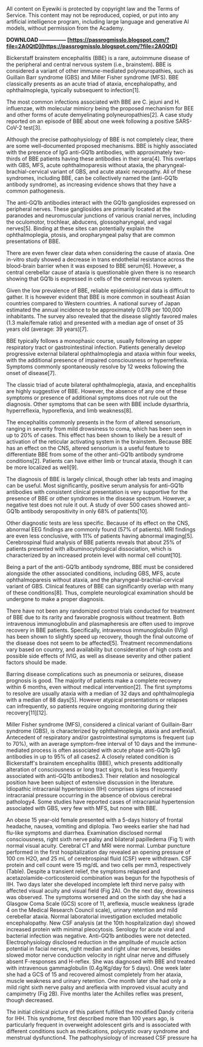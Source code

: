 
 
All content on Eyewiki is protected by copyright law and the Terms of Service. This content may not be reproduced, copied, or put into any artificial intelligence program, including large language and generative AI models, without permission from the Academy.
 
**DOWNLOAD ————— [https://passrogmisslo.blogspot.com/?file=2A0QtD](https://passrogmisslo.blogspot.com/?file=2A0QtD)**


 
Bickerstaff brainstem encephalitis (BBE) is a rare, autoimmune disease of the peripheral and central nervous system (i.e., brainstem). BBE is considered a variant of other immune-mediated polyneuropathies, such as Guillain Barr syndrome (GBS) and Miller Fisher syndrome (MFS). BBE classically presents as an acute triad of ataxia, encephalopathy, and ophthalmoplegia, typically subsequent to infection[1].
 
The most common infections associated with BBE are C. jejuni and H. influenzae, with molecular mimicry being the proposed mechanism for BEE and other forms of acute demyelinating polyneuropathies[2]. A case study reported on an episode of BBE about one week following a positive SARS-CoV-2 test[3].
 
Although the precise pathophysiology of BBE is not completely clear, there are some well-documented proposed mechanisms. BBE is highly associated with the presence of IgG anti-GQ1b antibodies, with approximately two-thirds of BBE patients having these antibodies in their sera[4]. This overlaps with GBS, MFS, acute ophthalmoparesis without ataxia, the pharyngeal-brachial-cervical variant of GBS, and acute ataxic neuropathy. All of these syndromes, including BBE, can be collectively named the (anti-GQ1b antibody syndrome), as increasing evidence shows that they have a common pathogenesis.
 
The anti-GQ1b antibodies interact with the GQ1b gangliosides expressed on peripheral nerves. These gangliosides are primarily located at the paranodes and neuromuscular junctions of various cranial nerves, including the oculomotor, trochlear, abducens, glossopharyngeal, and vagal nerves[5]. Binding at these sites can potentially explain the ophthalmoplegia, ptosis, and oropharyngeal palsy that are common presentations of BBE.
 
There are even fewer clear data when considering the cause of ataxia. One in-vitro study showed a decrease in trans endothelial resistance across the blood-brain barrier when it was exposed to BBE serum[6]. However, a central cerebellar cause of ataxia is questionable given there is no research showing that GQ1b is expressed in cells of the central nervous system.

Given the low prevalence of BBE, reliable epidemiological data is difficult to gather. It is however evident that BBE is more common in southeast Asian countries compared to Western countries. A national survey of Japan estimated the annual incidence to be approximately 0.078 per 100,000 inhabitants. The survey also revealed that the disease slightly favored males (1.3 male/female ratio) and presented with a median age of onset of 35 years old (average: 39 years)[7].
 
BBE typically follows a monophasic course, usually following an upper respiratory tract or gastrointestinal infection. Patients generally develop progressive external bilateral ophthalmoplegia and ataxia within four weeks, with the additional presence of impaired consciousness or hyperreflexia. Symptoms commonly spontaneously resolve by 12 weeks following the onset of disease[7].
 
The classic triad of acute bilateral ophthalmoplegia, ataxia, and encephalitis are highly suggestive of BBE. However, the absence of any one of these symptoms or presence of additional symptoms does not rule out the diagnosis. Other symptoms that can be seen with BBE include dysarthria, hyperreflexia, hyporeflexia, and limb weakness[8].
 
The encephalitis commonly presents in the form of altered sensorium, ranging in severity from mild drowsiness to coma, which has been seen in up to 20% of cases. This effect has been shown to likely be a result of activation of the reticular activating system in the brainstem. Because BBE has an effect on the CNS, altered sensorium is a useful feature to differentiate BBE from some of the other anti-GQ1b antibody syndrome conditions[2]. Patients can have either limb or truncal ataxia, though it can be more localized as well[9].
 
The diagnosis of BBE is largely clinical, though other lab tests and imaging can be useful. Most significantly, positive serum analysis for anti-GQ1b antibodies with consistent clinical presentation is very supportive for the presence of BBE or other syndromes in the disease spectrum. However, a negative test does not rule it out. A study of over 500 cases showed anti-GQ1b antibody seropositivity in only 68% of patients[10].
 
Other diagnostic tests are less specific. Because of its effect on the CNS, abnormal EEG findings are commonly found (57% of patients). MRI findings are even less conclusive, with 11% of patients having abnormal imaging[5]. Cerebrospinal fluid analysis of BBE patients reveals that about 25% of patients presented with albuminocytological dissociation, which is characterized by an increased protein level with normal cell count[10].
 
Being a part of the anti-GQ1b antibody syndrome, BBE must be considered alongside the other associated conditions, including GBS, MFS, acute ophthalmoparesis without ataxia, and the pharyngeal-brachial-cervical variant of GBS. Clinical features of BBE can significantly overlap with many of these conditions[8]. Thus, complete neurological examination should be undergone to make a proper diagnosis.
 
There have not been any randomized control trials conducted for treatment of BBE due to its rarity and favorable prognosis without treatment. Both intravenous immunoglobulin and plasmapheresis are often used to improve recovery in BBE patients. Specifically, intravenous immunoglobulin (IVIg) has been shown to slightly speed up recovery, though the final outcome of the disease does not seem to be affected[5]. Treatment recommendations vary based on country, and availability but consideration of high costs and possible side effects of IVIG, as well as disease severity and other patient factors should be made.
 
Barring disease complications such as pneumonia or seizures, disease prognosis is good. The majority of patients make a complete recovery within 6 months, even without medical intervention[2]. The first symptoms to resolve are usually ataxia with a median of 32 days and ophthalmoplegia with a median of 88 days[5]. However atypical presentations or relapses can infrequently, so patients require ongoing monitoring during their recovery[11][12].
 
Miller Fisher syndrome (MFS), considered a clinical variant of Guillain-Barr syndrome (GBS), is characterized by ophthalmoplegia, ataxia and areflexia1. Antecedent of respiratory and/or gastrointestinal symptoms is frequent (up to 70%), with an average symptom-free interval of 10 days and the immune-mediated process is often associated with acute phase anti-GQ1b IgG antibodies in up to 95% of all cases2. A closely related condition is Bickerstaff's brainstem encephalitis (BBE), which presents additionally alteration of consciousness or long tract signs, but is less frequently associated with anti-GQ1b antibodies3. Their relation and nosological position have been subject of extensive discussion in the literature. Idiopathic intracranial hypertension (IIH) comprises signs of increased intracranial pressure occurring in the absence of obvious cerebral pathology4. Some studies have reported cases of intracranial hypertension associated with GBS, very few with MFS, but none with BBE.
 
An obese 15 year-old female presented with a 5-days history of frontal headache, nausea, vomiting and diplopia. Two weeks earlier she had had flu-like symptoms and diarrhea. Examination disclosed normal consciousness, right sixth nerve palsy and bilateral papilledema (Fig 1) with normal visual acuity. Cerebral CT and MRI were normal. Lumbar puncture performed in the first hospitalization day revealed an opening pressure of 100 cm H2O, and 25 mL of cerebrospinal fluid (CSF) were withdrawn. CSF protein and cell count were 15 mg/dL and two cells per mm3, respectively (Table). Despite a transient relief, the symptoms relapsed and acetazolamide-corticosteroid combination was begun for the hypothesis of IIH. Two days later she developed incomplete left third nerve palsy with affected visual acuity and visual field (Fig 2A). On the next day, drowsiness was observed. The symptoms worsened and on the sixth day she had a Glasgow Coma Scale (GCS) score of 11, areflexia, muscle weakness (grade 4 on the Medical Research Council scale), urinary retention and mild cerebellar ataxia. Normal laboratorial investigation excluded metabolic encephalopathy. New CSF analysis (at the 10th hospitalization day) showed increased protein with minimal pleocytosis. Serology for acute viral and bacterial infection was negative. Anti-GQ1b antibodies were not detected. Electrophysiology disclosed reduction in the amplitude of muscle action potential in facial nerves, right median and right ulnar nerves, besides slowed motor nerve conduction velocity in right ulnar nerve and diffusely absent F-responses and H-reflex. She was diagnosed with BBE and treated with intravenous gammaglobulin (0.4g/Kg/day for 5 days). One week later she had a GCS of 15 and recovered almost completely from her ataxia, muscle weakness and urinary retention. One month later she had only a mild right sixth nerve palsy and areflexia with improved visual acuity and campimetry (Fig 2B). Five months later the Achilles reflex was present, though decreased.
 
The initial clinical picture of this patient fulfilled the modified Dandy criteria for IHH. This syndrome, first described more than 100 years ago, is particularly frequent in overweight adolescent girls and is associated with different conditions such as medications, polycystic ovary syndrome and menstrual dysfunction4. The pathophysiology of increased CSF pressure ha